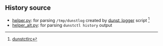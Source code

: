 ## History source

- [helper.py](helper.py): for parsing `/tmp/dunstlog` created by [dunst_logger](https://gitlab.com/Barbaross/Nebula/-/blob/94e5eb68eb5d2ccbd9d754ad9d7c1e020195ae9d/.local/bin/dunst_logger.sh) script [^1]
- [helper_alt.py](helper_alt.py): for parsing `dunstctl history` output

[^1]: [dunstctlrc](https://github.com/dunst-project/dunst/blob/d0f8976162b46b97293317f36cec4f74fafc649c/dunstrc#L413)
